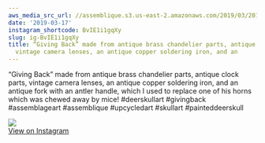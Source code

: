 ```yaml
---
aws_media_src_url: //assemblique.s3.us-east-2.amazonaws.com/2019/03/2019-03-17_22-27-57_UTC.jpg
date: '2019-03-17'
instagram_shortcode: BvIE1i1gqXy
slug: ig-BvIE1i1gqXy
title: “Giving Back” made from antique brass chandelier parts, antique clock parts,
  vintage camera lenses, an antique copper soldering iron, and an
---
```


“Giving Back” made from antique brass chandelier parts, antique clock parts, vintage camera lenses, an antique copper soldering iron, and an antique fork with an antler handle, which I used to replace one of his horns which was chewed away by mice! #deerskullart #givingback #assemblageart #assemblique #upcycledart #skullart #painteddeerskull 

![](//assemblique.s3.us-east-2.amazonaws.com/2019/03/2019-03-17_22-27-57_UTC.jpg)   
[View on Instagram](https://www.instagram.com/p/BvIE1i1gqXy/)
